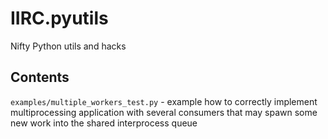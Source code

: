 # IIRC.pyutils
Nifty Python utils and hacks

## Contents
`examples/multiple_workers_test.py` - example how to correctly implement multiprocessing application with several consumers that may spawn some new work into the shared interprocess queue

